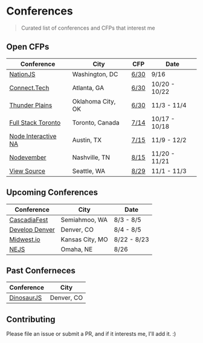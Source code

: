 # Conferences

> Curated list of conferences and CFPs that interest me

## Open CFPs

Conference                | City                   | CFP           | Date
------------------------- | ---------------------- | ------------- | -------------
[NationJS][1]             | Washington, DC         | [6/30][2]     | 9/16
[Connect.Tech][3]         | Atlanta, GA            | [6/30][4]     | 10/20 - 10/22
[Thunder Plains][5]       | Oklahoma City, OK      | [6/30][6]     | 11/3 - 11/4
[Full Stack Toronto][11]  | Toronto, Canada        | [7/14][12]    | 10/17 - 10/18
[Node Interactive NA][13] | Austin, TX             | [7/15][14]    | 11/9 - 12/2
[Nodevember][7]           | Nashville, TN          | [8/15][8]     | 11/20 - 11/21
[View Source][9]          | Seattle, WA            | [8/29][10]    | 11/1 - 11/3

## Upcoming Conferences

Conference                | City                   | Date
------------------------- | ---------------------- | -------------
[CascadiaFest][15]        | Semiahmoo, WA          | 8/3 - 8/5
[Develop Denver][16]      | Denver, CO             | 8/4 - 8/5
[Midwest.io][17]          | Kansas City, MO        | 8/22 - 8/23
[NEJS][18]                | Omaha, NE              | 8/26

## Past Conferneces

Conference                | City
------------------------- | ----------------------
[DinosaurJS][19]          | Denver, CO


## Contributing

Please file an issue or submit a PR, and if it interests me, I'll add it. :)

[1]: http://nationjs.com/
[2]: https://www.papercall.io/nationjs2016
[3]: http://connect.tech/
[4]: http://connect.tech/cfp.html
[5]: http://thunderplainsconf.com/
[6]: http://cfp.thunderplainsconf.com/
[7]: http://nodevember.org/
[8]: https://www.papercall.io/nodevember2016
[9]: https://viewsourceconf.org/seattle-2016/
[10]: https://viewsourceconf.org/seattle-2016/cfp/
[11]: http://fsto.co/
[12]: http://fsto.co/speak/
[13]: http://events.linuxfoundation.org/events/node-interactive
[14]: https://www.conferenceabstracts.com/cfp2/login.asp?EventKey=VSIHQOEU
[15]: http://2016.cascadiafest.org/
[16]: https://developdenver.org/
[17]: https://midwest.io/
[18]: https://nejsconf.com/
[19]: https://dinosaurjs.org/
